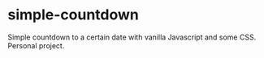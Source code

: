 # simple-countdown
Simple countdown to a certain date with vanilla Javascript and some CSS. Personal project. 
